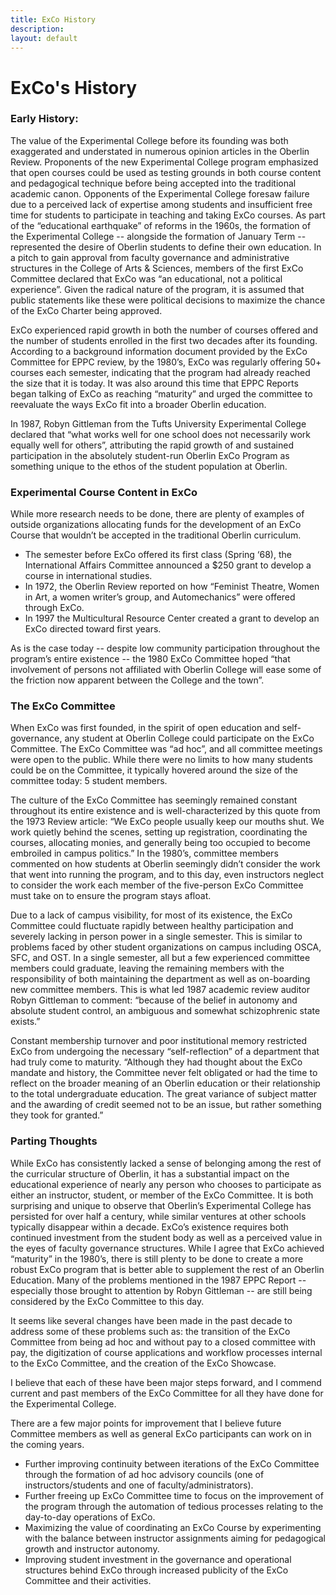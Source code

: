```yaml
---
title: ExCo History
description:
layout: default
---
```

# ExCo's History
### Early History:
<div style="text-align: left">The value of the Experimental College before its founding was both exaggerated and understated in numerous opinion articles in the Oberlin Review. Proponents of the new Experimental College program emphasized that open courses could be used as testing grounds in both course content and pedagogical technique before being accepted into the traditional academic canon. Opponents of the Experimental College foresaw failure due to a perceived lack of expertise among students and insufficient free time for students to participate in teaching and taking ExCo courses. As part of the “educational earthquake” of reforms in the 1960s, the formation of the Experimental College -- alongside the formation of January Term -- represented the desire of Oberlin students to define their own education. In a pitch to gain approval from faculty governance and administrative structures in the College of Arts & Sciences, members of the first ExCo Committee declared that ExCo was “an educational, not a political experience”. Given the radical nature of the program, it is assumed that public statements like these were political decisions to maximize the chance of the ExCo Charter being approved.

ExCo experienced rapid growth in both the number of courses offered and the number of students enrolled in the first two decades after its founding. According to a background information document provided by the ExCo Committee for EPPC review, by the 1980’s, ExCo was regularly offering 50+ courses each semester, indicating that the program had already reached the size that it is today. It was also around this time that EPPC Reports began talking of ExCo as reaching “maturity” and urged the committee to reevaluate the ways ExCo fit into a broader Oberlin education.

In 1987, Robyn Gittleman from the Tufts University Experimental College declared that “what works well for one school does not necessarily work equally well for others”, attributing the rapid growth of and sustained participation in the absolutely student-run Oberlin ExCo Program as something unique to the ethos of the student population at Oberlin.</div>

### Experimental Course Content in ExCo
While more research needs to be done, there are plenty of examples of outside organizations allocating funds for the development of an ExCo Course that wouldn’t be accepted in the traditional Oberlin curriculum.

- The semester before ExCo offered its first class (Spring ‘68), the International Affairs Committee announced a $250 grant to develop a course in international studies.
- In 1972, the Oberlin Review reported on how “Feminist Theatre, Women in Art, a women writer’s group, and Automechanics” were offered through ExCo.
- In 1997 the Multicultural Resource Center created a grant to develop an ExCo directed toward first years.

As is the case today -- despite low community participation throughout the program’s entire existence -- the 1980 ExCo Committee hoped “that involvement of persons not affiliated with Oberlin College will ease some of the friction now apparent between the College and the town”.

### The ExCo Committee
When ExCo was first founded, in the spirit of open education and self-governance, any student at Oberlin College could participate on the ExCo Committee. The ExCo Committee was “ad hoc”, and all committee meetings were open to the public. While there were no limits to how many students could be on the Committee, it typically hovered around the size of the committee today: 5 student members.

The culture of the ExCo Committee has seemingly remained constant throughout its entire existence and is well-characterized by this quote from the 1973 Review article: “We ExCo people usually keep our mouths shut. We work quietly behind the scenes, setting up registration, coordinating the courses, allocating monies, and generally being too occupied to become embroiled in campus politics.” In the 1980’s, committee members commented on how students at Oberlin seemingly didn’t consider the work that went into running the program, and to this day, even instructors neglect to consider the work each member of the five-person ExCo Committee must take on to ensure the program stays afloat.

Due to a lack of campus visibility, for most of its existence, the ExCo Committee could fluctuate rapidly between healthy participation and severely lacking in person power in a single semester. This is similar to problems faced by other student organizations on campus including OSCA, SFC, and OST. In a single semester, all but a few experienced committee members could graduate, leaving the remaining members with the responsibility of both maintaining the department as well as on-boarding new committee members. This is what led 1987 academic review auditor Robyn Gittleman to comment: “because of the belief in autonomy and absolute student control, an ambiguous and somewhat schizophrenic state exists.”

Constant membership turnover and poor institutional memory restricted ExCo from undergoing the necessary “self-reflection” of a department that had truly come to maturity. “Although they had thought about the ExCo mandate and history, the Committee never felt obligated or had the time to reflect on the broader meaning of an Oberlin education or their relationship to the total undergraduate education. The great variance of subject matter and the awarding of credit seemed not to be an issue, but rather something they took for granted.”

### Parting Thoughts
While ExCo has consistently lacked a sense of belonging among the rest of the curricular structure of Oberlin, it has a substantial impact on the educational experience of nearly any person who chooses to participate as either an instructor, student, or member of the ExCo Committee. It is both surprising and unique to observe that Oberlin’s Experimental College has persisted for over half a century, while similar ventures at other schools typically disappear within a decade. ExCo’s existence requires both continued investment from the student body as well as a perceived value in the eyes of faculty governance structures. While I agree that ExCo achieved “maturity” in the 1980’s, there is still plenty to be done to create a more robust ExCo program that is better able to supplement the rest of an Oberlin Education. Many of the problems mentioned in the 1987 EPPC Report -- especially those brought to attention by Robyn Gittleman -- are still being considered by the ExCo Committee to this day.

It seems like several changes have been made in the past decade to address some of these problems such as: the transition of the ExCo Committee from being ad hoc and without pay to a closed committee with pay, the digitization of course applications and workflow processes internal to the ExCo Committee, and the creation of the ExCo Showcase.

I believe that each of these have been major steps forward, and I commend current and past members of the ExCo Committee for all they have done for the Experimental College.

There are a few major points for improvement that I believe future Committee members as well as general ExCo participants can work on in the coming years.
- Further improving continuity between iterations of the ExCo Committee through the formation of ad hoc advisory councils (one of instructors/students and one of faculty/administrators).
- Further freeing up ExCo Committee time to focus on the improvement of the program through the automation of tedious processes relating to the day-to-day operations of ExCo.
- Maximizing the value of coordinating an ExCo Course by experimenting with the balance between instructor assignments aiming for pedagogical growth and instructor autonomy.
- Improving student investment in the governance and operational structures behind ExCo through increased publicity of the ExCo Committee and their activities.
